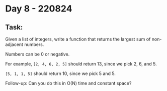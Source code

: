 # Day 8 - 220824

## Task:

Given a list of integers, write a function that 
returns the largest sum of non-adjacent numbers.

Numbers can be 0 or negative.

For example, ```[2, 4, 6, 2, 5]``` should return 13, since we pick 2, 6, and 5. 

```[5, 1, 1, 5]``` should return 10, since we pick 5 and 5.

Follow-up: Can you do this in O(N) time and constant space?
